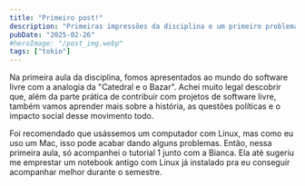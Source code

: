 ```yaml
---
title: "Primeiro post!"
description: "Primeiras impressões da disciplina e um primeiro problema"
pubDate: "2025-02-26"
#heroImage: "/post_img.webp"
tags: ["tokio"]
---
```


Na primeira aula da disciplina, fomos apresentados ao mundo do software livre com a analogia da "Catedral e o Bazar". Achei muito legal descobrir que, além da parte prática de contribuir com projetos de software livre, também vamos aprender mais sobre a história, as questões políticas e o impacto social desse movimento todo.

Foi recomendado que usássemos um computador com Linux, mas como eu uso um Mac, isso pode acabar dando alguns problemas. Então, nessa primeira aula, só acompanhei o tutorial 1 junto com a Bianca. Ela até sugeriu me emprestar um notebook antigo com Linux já instalado pra eu conseguir acompanhar melhor durante o semestre.

